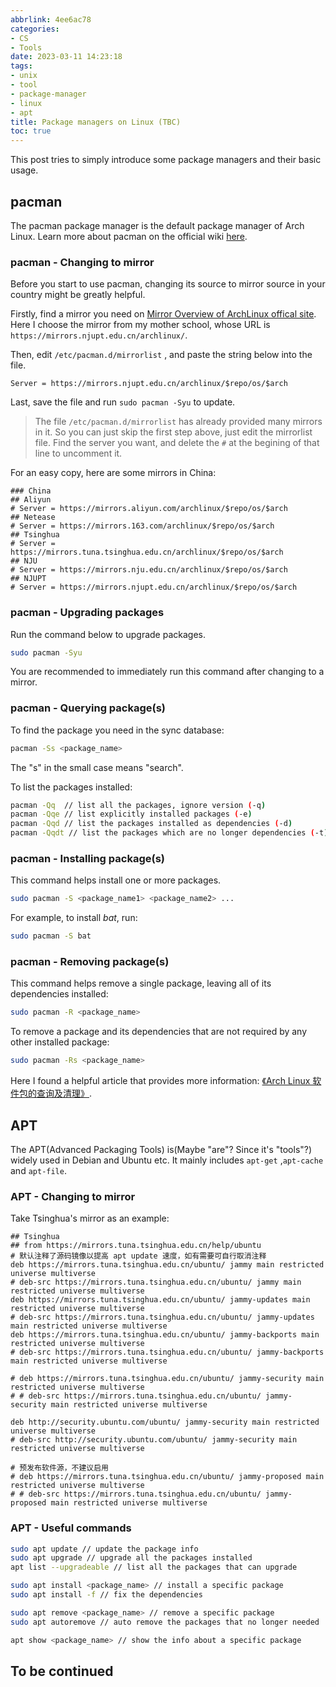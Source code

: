 ```yaml
---
abbrlink: 4ee6ac78
categories:
- CS
- Tools
date: 2023-03-11 14:23:18
tags:
- unix
- tool
- package-manager
- linux
- apt
title: Package managers on Linux (TBC)
toc: true
---
```


This post tries to simply introduce some package managers and their basic usage.

<!--more-->

## pacman

The pacman package manager is the default package manager of Arch Linux. Learn more about pacman on the official wiki [here](https://wiki.archlinux.org/title/Pacman).

### pacman - Changing to mirror

Before you start to use pacman, changing its source to mirror source in your country might be greatly helpful.

Firstly, find a mirror you need on [Mirror Overview of ArchLinux offical site](https://archlinux.org/mirrors/). Here I choose the mirror from my mother school, whose URL is `https://mirrors.njupt.edu.cn/archlinux/`.

Then, edit `/etc/pacman.d/mirrorlist` , and paste the string below into the file.

```
Server = https://mirrors.njupt.edu.cn/archlinux/$repo/os/$arch
```

Last, save the file and run `sudo pacman -Syu` to update.

> The file `/etc/pacman.d/mirrorlist` has already provided many mirrors in it. So you can just skip the first step above, just edit the mirrorlist file. Find the server you want, and delete the `#` at the begining of that line to uncomment it.

For an easy copy, here are some mirrors in China:

```
### China
## Aliyun
# Server = https://mirrors.aliyun.com/archlinux/$repo/os/$arch
## Netease
# Server = https://mirrors.163.com/archlinux/$repo/os/$arch
## Tsinghua
# Server = https://mirrors.tuna.tsinghua.edu.cn/archlinux/$repo/os/$arch
## NJU
# Server = https://mirrors.nju.edu.cn/archlinux/$repo/os/$arch
## NJUPT
# Server = https://mirrors.njupt.edu.cn/archlinux/$repo/os/$arch
```

### pacman - Upgrading packages

Run the command below to upgrade packages.

```bash
sudo pacman -Syu
```

You are recommended to immediately run this command after changing to a mirror.

### pacman - Querying package(s)

To find the package you need in the sync database:

```bash
pacman -Ss <package_name>
```

The "s" in the small case means "search".

To list the packages installed:

```bash
pacman -Qq  // list all the packages, ignore version (-q)
pacman -Qqe // list explicitly installed packages (-e)
pacman -Qqd // list the packages installed as dependencies (-d)
pacman -Qqdt // list the packages which are no longer dependencies (-t), usually can be removed
```

### pacman - Installing package(s)

This command helps install one or more packages.

```bash
sudo pacman -S <package_name1> <package_name2> ...
```

For example, to install *bat*, run:

```bash
sudo pacman -S bat
```

### pacman - Removing package(s)

This command helps remove a single package, leaving all of its dependencies installed:

```bash
sudo pacman -R <package_name>
```

To remove a package and its dependencies that are not required by any other installed package:

```bash
sudo pacman -Rs <package_name>
```

Here I found a helpful article that provides more information: [《Arch Linux 软件包的查询及清理》](https://www.cnblogs.com/sztom/p/10652624).

## APT

The APT(Advanced Packaging Tools) is(Maybe "are"? Since it's "tools"?) widely used in Debian and Ubuntu etc. It mainly includes `apt-get` ,`apt-cache` and `apt-file`.

### APT - Changing to mirror

Take Tsinghua's mirror as an example:

```
## Tsinghua
## from https://mirrors.tuna.tsinghua.edu.cn/help/ubuntu
# 默认注释了源码镜像以提高 apt update 速度，如有需要可自行取消注释
deb https://mirrors.tuna.tsinghua.edu.cn/ubuntu/ jammy main restricted universe multiverse
# deb-src https://mirrors.tuna.tsinghua.edu.cn/ubuntu/ jammy main restricted universe multiverse
deb https://mirrors.tuna.tsinghua.edu.cn/ubuntu/ jammy-updates main restricted universe multiverse
# deb-src https://mirrors.tuna.tsinghua.edu.cn/ubuntu/ jammy-updates main restricted universe multiverse
deb https://mirrors.tuna.tsinghua.edu.cn/ubuntu/ jammy-backports main restricted universe multiverse
# deb-src https://mirrors.tuna.tsinghua.edu.cn/ubuntu/ jammy-backports main restricted universe multiverse

# deb https://mirrors.tuna.tsinghua.edu.cn/ubuntu/ jammy-security main restricted universe multiverse
# # deb-src https://mirrors.tuna.tsinghua.edu.cn/ubuntu/ jammy-security main restricted universe multiverse

deb http://security.ubuntu.com/ubuntu/ jammy-security main restricted universe multiverse
# deb-src http://security.ubuntu.com/ubuntu/ jammy-security main restricted universe multiverse

# 预发布软件源，不建议启用
# deb https://mirrors.tuna.tsinghua.edu.cn/ubuntu/ jammy-proposed main restricted universe multiverse
# # deb-src https://mirrors.tuna.tsinghua.edu.cn/ubuntu/ jammy-proposed main restricted universe multiverse
```

### APT - Useful commands

```bash
sudo apt update // update the package info 
sudo apt upgrade // upgrade all the packages installed
apt list --upgradeable // list all the packages that can upgrade

sudo apt install <package_name> // install a specific package
sudo apt install -f // fix the dependencies

sudo apt remove <package_name> // remove a specific package
sudo apt autoremove // auto remove the packages that no longer needed

apt show <package_name> // show the info about a specific package
```

## To be continued